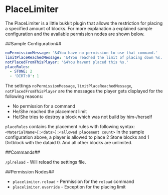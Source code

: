 # PlaceLimiter
The PlaceLimiter is a little bukkit plugin that allows the restriction for placing a specified amount of blocks.
For more explanation a explained sample configuration and the available permission nodes are shown below.

##Sample Configuration##

```yml
noPermissionMessage: '&4You have no permission to use that command.'
limitPlaceReachedMessage: '&4You reached the limit of placing down %s.'
notPlacedFromThisPlayer: '&4You havent placed this %s.'
placeRules:
  - STONE: 2
  - 'DIRT:0': 1
```

The settings ``noPermissionMessage``, ``limitPlaceReachedMessage``, ``notPlacedFromThisPlayer`` are the messages the player gets displayed for the following reasons:
+ No permission for a command
+ He/She reached the placement limit
+ He/She tries to destroy a block which was not build by him-/herself

``placeRules`` contains the placement rules with following syntax: ``<MaterialName>[:<data>]:<allowed placement count>``
In the sample configuration above, a player is allowed to place 2 Stone blocks and 1 Dirtblock with the dataid 0. And all other blocks are unlimited.

##Commands##

``/plreload`` - Will reload the settings file.

##Permission Nodes##

+ ``placelimiter.reload`` - Permission for the ``reload`` command
+ ``placelimiter.override`` - Exception for the placing limit
